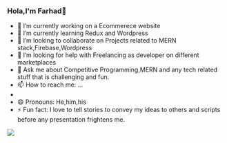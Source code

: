 ### Hola,I'm Farhad👋

- 🔭 I’m currently working on a Ecommerece website
- 🌱 I’m currently learning Redux and Wordpress
- 👯 I’m looking to collaborate on Projects related to MERN stack,Firebase,Wordpress
- 🤔 I’m looking for help with Freelancing as  developer on different marketplaces
- 💬 Ask me about Competitive Programming,MERN and any tech related stuff that is challenging and fun.
- 📫 How to reach me: ...
- 
- 😄 Pronouns: He,him,his
- ⚡ Fun fact: I love to tell stories to convey my ideas to others and scripts before any presentation frightens me.


<img src="https://github-readme-stats.vercel.app/api?username=farhadjaman&&show_icons=true&title_color=E63946&icon_color=E63946&text_color=f1faee&bg_color=023047">
